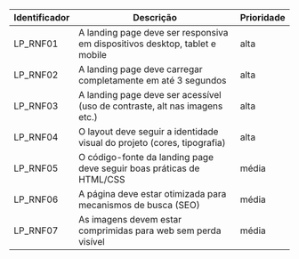 | Identificador | Descrição                                                                 | Prioridade |
|---------------|---------------------------------------------------------------------------|------------|
| LP_RNF01      | A landing page deve ser responsiva em dispositivos desktop, tablet e mobile| alta      |
| LP_RNF02      | A landing page deve carregar completamente em até 3 segundos              | alta       |
| LP_RNF03      | A landing page deve ser acessível (uso de contraste, alt nas imagens etc.)| alta       |
| LP_RNF04      | O layout deve seguir a identidade visual do projeto (cores, tipografia)   | alta       |
| LP_RNF05      | O código-fonte da landing page deve seguir boas práticas de HTML/CSS      | média      |
| LP_RNF06      | A página deve estar otimizada para mecanismos de busca (SEO)              | média      |
| LP_RNF07      | As imagens devem estar comprimidas para web sem perda visível             | média      |
